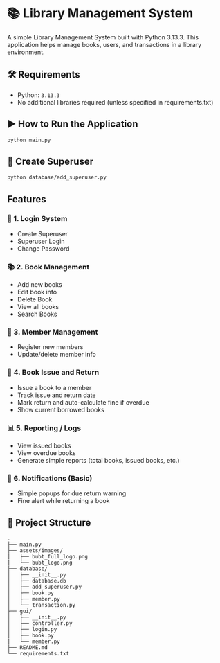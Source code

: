 # 📚 Library Management System
A simple Library Management System built with Python 3.13.3. This application helps manage books, users, and transactions in a library environment.

## 🛠 Requirements
- Python: `3.13.3`
- No additional libraries required (unless specified in requirements.txt)

## ▶️ How to Run the Application
```bash
python main.py
```

## 👑 Create Superuser
```bash
python database/add_superuser.py
```

## Features
### 🔐 1. Login System
- Create Superuser
- Superuser Login
- Change Password
### 📚 2. Book Management
- Add new books
- Edit book info
- Delete Book
- View all books
- Search Books
### 👤 3. Member Management
- Register new members
- Update/delete member info
### 🔄 4. Book Issue and Return
- Issue a book to a member
- Track issue and return date
- Mark return and auto-calculate fine if overdue
- Show current borrowed books
### 📊 5. Reporting / Logs
- View issued books
- View overdue books
- Generate simple reports (total books, issued books, etc.)
### 🔔 6. Notifications (Basic)
- Simple popups for due return warning
- Fine alert while returning a book


## 📁 Project Structure
```
.
├── main.py
├── assets/images/
|   ├── bubt_full_logo.png
|   └── bubt_logo.png
├── database/
│   ├── __init__.py
│   ├── database.db
│   ├── add_superuser.py
│   ├── book.py
│   ├── member.py
│   └── transaction.py
├── gui/
│   ├── __init__.py
│   ├── controller.py
│   ├── login.py
│   ├── book.py
|   └── member.py
├── README.md
└── requirements.txt
```